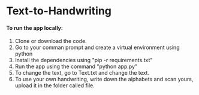 # Text-to-Handwriting

#### To run the app locally:
1. Clone or download the code.
2. Go to your comman prompt and create a virtual environment using python
3. Install the dependencies using "pip -r requirements.txt"
4. Run the app using the command "python app.py"
5. To change the text, go to Text.txt and change the text.
6. To use your own handwriting, write down the alphabets and scan yours, upload it in the folder called file. 
